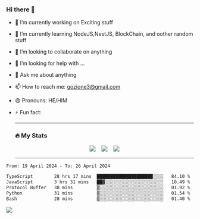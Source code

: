 ### Hi there 👋

<!--
**charlieScript/charlieScript** is a ✨ _special_ ✨ repository because its `README.md` (this file) appears on your GitHub profile.

Here are some ideas to get you started: -->

- 🔭 I’m currently working on Exciting stuff
- 🌱 I’m currently learning NodeJS,NestJS, BlockChain, and oother random stuff
- 👯 I’m looking to collaborate on anything
- 🤔 I’m looking for help with ...
- 💬 Ask me about anything
- 📫 How to reach me: gozione3@gmail.com
- 😄 Pronouns: HE/HIM
- ⚡ Fun fact:


  ---

  ### :fire: My Stats

  <div id="stats" align="center">
  <img src="http://github-readme-streak-stats.herokuapp.com?user=charlieScript&theme=dark&date_format=M%20j%5B%2C%20Y%5D" />&nbsp;&nbsp;&nbsp;
  <img src="https://github-readme-stats.vercel.app/api/top-langs/?username=charlieScript&layout=compact&theme=vision-friendly-dark"/>&nbsp;&nbsp;&nbsp;
  <img src="https://github-readme-stats.vercel.app/api?username=charlieScript&show_icons=true&theme=radical"/>
  </div>

  ---



<!--START_SECTION:waka-->

```txt
From: 19 April 2024 - To: 26 April 2024

TypeScript        28 hrs 17 mins  █████████████████████░░░░   84.10 %
JavaScript        3 hrs 31 mins   ██▓░░░░░░░░░░░░░░░░░░░░░░   10.49 %
Protocol Buffer   38 mins         ▒░░░░░░░░░░░░░░░░░░░░░░░░   01.92 %
Python            31 mins         ▒░░░░░░░░░░░░░░░░░░░░░░░░   01.54 %
Bash              28 mins         ▒░░░░░░░░░░░░░░░░░░░░░░░░   01.40 %
```

<!--END_SECTION:waka-->
![](https://komarev.com/ghpvc/?username=charlieScript)
